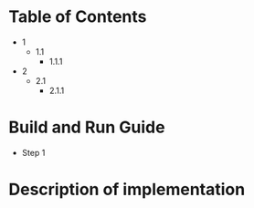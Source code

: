 # Table of Contents
* 1
  * 1.1
    * 1.1.1
* 2
  * 2.1
    * 2.1.1
# Build and Run Guide
* Step 1

# Description of implementation


